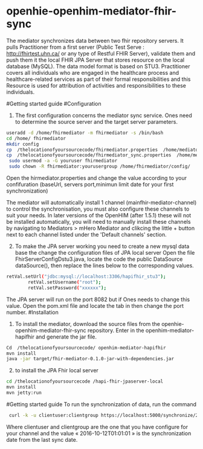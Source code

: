 # openhie-openhim-mediator-fhir-sync
The mediator synchronizes data between two fhir repository servers.
It pulls Practitioner from a first server (Public Test Serve : http://fhirtest.uhn.ca/ or any type of Restful FHIR Server), validate them and push them it the local FHIR JPA Server that stores   resource on the local database (MySQL). The data model format is based on STU3.
Practitioner covers all individuals who are engaged in the healthcare process and healthcare-related services as part of their formal responsibilities and this Resource is used for attribution of activities and responsibilities to these individuals.

#Getting started guide
#Configuration
1. The first configuration concerns the mediator sync service. Ones need to determine the source server and the target server parameters.
```sh
useradd -d /home/fhirmediator -m fhirmediator -s /bin/bash
cd /home/ fhirmediator
mkdir config
cp  /thelocationofyoursourcecode/fhirmediator.properties  /home/mediator/config/
cp  /thelocationofyoursourcecode/fhirmediator_sync.properties  /home/mediator/config/
 sudo usermod -a -G youruser fhirmediator
 sudo chown -R fhirmediator:yourusergroup /home/fhirmediator/config/
 ```

Open the hirmediator.properties and change the value according to your confifuration (baseUrl, servers port,minimun limit date for your first synchronization)

The mediator will automatically install 1 channel (mainfhir-mediator-channel) to control the synchronisation, you must also configure these channels to suit your needs. In later versions of the OpenHIM (after 1.5.1) these will not be installed automatically, you will need to manually install these channels by navigating to Mediators > mHero Mediator and clikcing the little + button next to each channel listed under the 'Default channels' section.

2. To make the JPA server working you need to create a new mysql data base the change the configuration files of JPA local server
Open the file FhirServerConfigDstu3.java, locate the code the public DataSource dataSource(), then  replace the lines below to the corresponding values.

```sh
retVal.setUrl("jdbc:mysql://localhost:3306/hapifhir_stu3");
		retVal.setUsername("root");
		retVal.setPassword("xxxxxx");
```
The JPA server will run on the port 8082 but if Ones needs to change this value. Open the pom.xml file and locate the tab <httpConnector> in <configuration> then change the port number.
#Installation

1. To install the mediator, download the source files from the openhie-openhim-mediator-fhir-sync repository. Enter in the openhim-mediator-hapifhir and generate the jar file.

```sh
Cd  /thelocationofyoursourcecode/ openhim-mediator-hapifhir
mvn install
java -jar target/fhir-mediator-0.1.0-jar-with-dependencies.jar
```

2. to install the JPA Fhir local server

```sh
cd /thelocationofyoursourcecode /hapi-fhir-jpaserver-local
mvn install
mvn jetty:run
```

#Getting started guide
To run the synchronization of data, run the command
```sh
 curl -k -u clientuser:clientgroup https://localhost:5000/synchronize/2016-10-12T01:01:01
 ```

Where clientuser and clientgroup are the one that you have configure for your channel and the value « 2016-10-12T01:01:01 » is the synchronization date from the last sync date.
